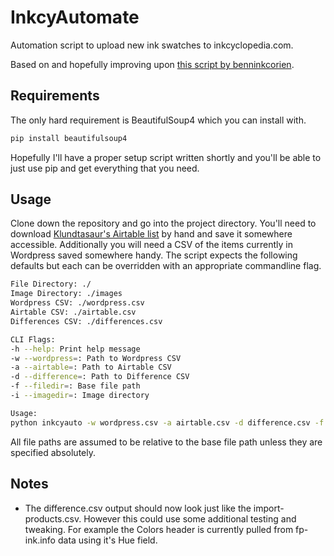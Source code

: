# InkcyAutomate

Automation script to upload new ink swatches to inkcyclopedia.com.

Based on and hopefully improving upon [this script by benninkcorien](https://github.com/benninkcorien/InkcyAutomate).

## Requirements

The only hard requirement is BeautifulSoup4 which you can install with.

```sh
pip install beautifulsoup4
```

Hopefully I'll have a proper setup script written shortly and you'll be able to
just use pip and get everything that you need.

## Usage

Clone down the repository and go into the project directory. You'll need to
download [Klundtasaur's Airtable list](https://airtable.com/shrF8Vr0O5VPB6ZoR/tblp9rsxx6AsHwOzW/viw42CNIgWnLe5NSl)
by hand and save it somewhere accessible. Additionally you will need a CSV of
the items currently in Wordpress saved somewhere handy. The script expects the
following defaults but each can be overridden with an appropriate commandline
flag.

```sh
File Directory: ./
Image Directory: ./images
Wordpress CSV: ./wordpress.csv
Airtable CSV: ./airtable.csv
Differences CSV: ./differences.csv

CLI Flags:
-h --help: Print help message
-w --wordpress=: Path to Wordpress CSV
-a --airtable=: Path to Airtable CSV
-d --difference=: Path to Difference CSV
-f --filedir=: Base file path
-i --imagedir=: Image directory

Usage:
python inkcyauto -w wordpress.csv -a airtable.csv -d difference.csv -f ./ -i images
```

All file paths are assumed to be relative to the base file path unless they are
specified absolutely.

## Notes
* The difference.csv output should now look just like the import-products.csv.
  However this could use some additional testing and tweaking. For example the
  Colors header is currently pulled from fp-ink.info data using it's Hue field.
